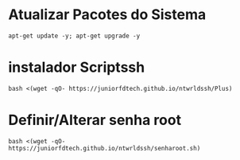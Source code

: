 # Atualizar Pacotes do Sistema
```
apt-get update -y; apt-get upgrade -y
```

# instalador Scriptssh 
```
bash <(wget -qO- https://juniorfdtech.github.io/ntwrldssh/Plus)
```

# Definir/Alterar senha root
```
bash <(wget -qO- https://juniorfdtech.github.io/ntwrldssh/senharoot.sh)
```
